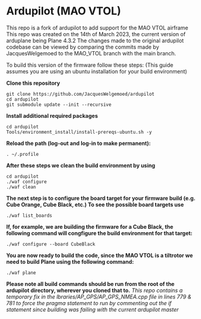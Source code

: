 # Ardupilot (MAO VTOL)
This repo is a fork of ardupilot to add support for the MAO VTOL airframe
This repo was created on the 14th of March 2023, the current version of arduplane being Plane 4.3.2
The changes made to the original ardupilot codebase can be viewed by comparing the commits made by JacquesWelgemoed to the MAO_VTOL branch with the main branch.

To build this version of the firmware follow these steps: (This guide assumes you are using an ubuntu installation for your build environment)

**Clone this repository**
```
git clone https://github.com/JacquesWelgemoed/ardupilot
cd ardupilot
git submodule update --init --recursive
```

**Install additional required packages**
```
cd ardupilot
Tools/environment_install/install-prereqs-ubuntu.sh -y
```
**Reload the path (log-out and log-in to make permanent):**
```
. ~/.profile
```

**After these steps we clean the build environment by using**
```
cd ardupilot
./waf configure
./waf clean
```

**The next step is to configure the board target for your firmware build (e.g. Cube Orange, Cube Black, etc.) To see the possible board targets use**
```
./waf list_boards
```

**If, for example, we are building the firmware for a Cube Black, the following command will congfigure the build environment for that target:**
```
./waf configure --board CubeBlack
```

**You are now ready to build the code, since the MAO VTOL is a tiltrotor we need to build Plane using the following command:**
```
./waf plane
```

**Please note all build commands should be run from the root of the ardupilot directory, wherever you cloned that to.**
*This repo contains a temporary fix in the lbraries/AP_GPS/AP_GPS_NMEA.cpp file in lines 779 & 781 to force the pragma statement to run by commenting out the if statement since building was failing with the current ardupilot master*
